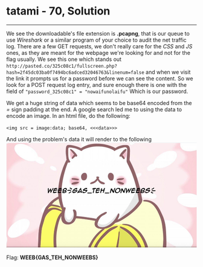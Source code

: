 # tatami - 70, Solution
---

We see the downloadable's file extension is **.pcapng**, that is our queue to use *Wireshark* or a similar program of your choice to audit the net traffic log. There are a few GET requests, we don't really care for the *CSS* and *JS* ones, as they are meant for the webpage we're looking for and not for the flag usually. We see this one which stands out `http://pasted.co/325c08c1/fullscreen.php?hash=2f45dc03ba0f7494bc6adced32046763&linenum=false` and when we visit the link it prompts us for a password before we can see the content. So we look for a POST request log entry, and sure enough there is one with the field of `"password_325c08c1" = "nowaifunolaifu"` Which is our password.

We get a huge string of data which seems to be base64 encoded from the *=* sign padding at the end. A google search led me to using the data to encode an image. In an html file, do the following:

`<img src = image:data; base64, <<<data>>>`

And using the problem's data it will render to the following ![image](./flag.png)

Flag: **WEEB{GAS_TEH_NONWEEBS}**
